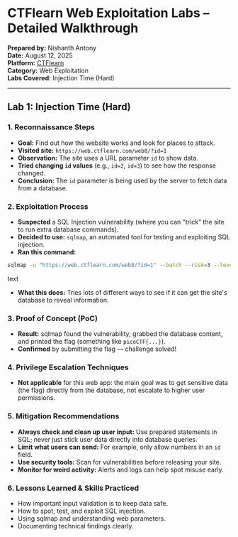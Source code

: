 # CTFlearn Web Exploitation Labs – Detailed Walkthrough

**Prepared by:** Nishanth Antony  
**Date:** August 12, 2025  
**Platform:** [CTFlearn](https://ctflearn.com)  
**Category:** Web Exploitation  
**Labs Covered:** Injection Time (Hard)

---

## Lab 1: Injection Time (Hard)

### 1. Reconnaissance Steps

- **Goal:** Find out how the website works and look for places to attack.
- **Visited site:** `https://web.ctflearn.com/web8/?id=1`
- **Observation:** The site uses a URL parameter `id` to show data.
- **Tried changing `id` values** (e.g., `id=2`, `id=3`) to see how the response changed.
- **Conclusion:** The `id` parameter is being used by the server to fetch data from a database.

### 2. Exploitation Process

- **Suspected** a SQL Injection vulnerability (where you can "trick" the site to run extra database commands).
- **Decided to use:** `sqlmap`, an automated tool for testing and exploiting SQL injection.
- **Ran this command:**

```bash
sqlmap -u "https://web.ctflearn.com/web8/?id=1" --batch --risk=3 --level=5 --dump
```

text
- **What this does:** Tries lots of different ways to see if it can get the site's database to reveal information.

### 3. Proof of Concept (PoC)

- **Result:** sqlmap found the vulnerability, grabbed the database content, and printed the flag (something like `picoCTF{...}`).
- **Confirmed** by submitting the flag — challenge solved!

### 4. Privilege Escalation Techniques

- **Not applicable** for this web app: the main goal was to get sensitive data (the flag) directly from the database, not escalate to higher user permissions.

### 5. Mitigation Recommendations

- **Always check and clean up user input:** Use prepared statements in SQL; never just stick user data directly into database queries.
- **Limit what users can send:** For example, only allow numbers in an `id` field.
- **Use security tools:** Scan for vulnerabilities before releasing your site.
- **Monitor for weird activity:** Alerts and logs can help spot misuse early.

### 6. Lessons Learned & Skills Practiced

- How important input validation is to keep data safe.
- How to spot, test, and exploit SQL injection.
- Using sqlmap and understanding web parameters.
- Documenting technical findings clearly.
